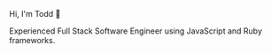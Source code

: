 <header>
<link rel="stylesheet" href="https://cdn.jsdelivr.net/gh/devicons/devicon@v2.13.0/devicon.min.css"> 
</header



### Hi, I'm Todd 👋

Experienced Full Stack Software Engineer using JavaScript and Ruby frameworks. 
<body>
<i class="devicon-ruby-plain"></i>
<i class="devicon-rails-plain"></i>
<i class="devicon-javascript-plain"></i>
<i class="devicon-react-original"></i>
<i class="devicon-bootstrap-plain"></i>
<i class="devicon-html5-plain"></i>
<i class="devicon-github-original"></i>
<i class="devicon-vscode-plain"></i>
<i class="devicon-photoshop-plain"></i>
  </body>


<!--
**codeski/codeski** is a ✨ _special_ ✨ repository because its `README.md` (this file) appears on your GitHub profile.

Here are some ideas to get you started:

- 🔭 I’m currently working on ...
- 🌱 I’m currently learning ...
- 👯 I’m looking to collaborate on ...
- 🤔 I’m looking for help with ...
- 💬 Ask me about ...
- 📫 How to reach me: ...
- 😄 Pronouns: ...
- ⚡ Fun fact: ...
-->
